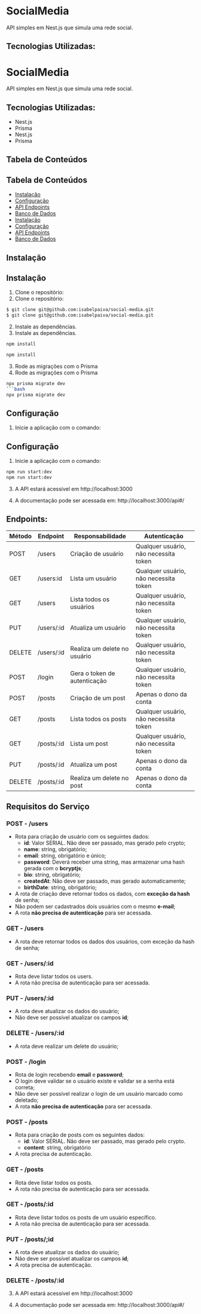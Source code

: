
# SocialMedia

API simples em Nest.js que simula uma rede social.

## Tecnologias Utilizadas: 

# SocialMedia

API simples em Nest.js que simula uma rede social.

## Tecnologias Utilizadas: 

- Nest.js
- Prisma
- Nest.js
- Prisma

## Tabela de Conteúdos
## Tabela de Conteúdos

- [Instalação](#instalação)
- [Configuração](#configuração)
- [API Endpoints](#api-endpoints)
- [Banco de Dados](#banco-de-dados)
- [Instalação](#instalação)
- [Configuração](#configuração)
- [API Endpoints](#api-endpoints)
- [Banco de Dados](#banco-de-dados)

## Instalação
## Instalação

1. Clone o repositório:
1. Clone o repositório:

```bash
$ git clone git@github.com:isabelpaiva/social-media.git
$ git clone git@github.com:isabelpaiva/social-media.git
```

2. Instale as dependências.
2. Instale as dependências.

 ```bash
npm install
```
 ```bash
npm install
```

3. Rode as migrações com o Prisma
3. Rode as migrações com o Prisma

 ```bash
npx prisma migrate dev
 ```bash
npx prisma migrate dev
```

## Configuração

1. Inicie a aplicação com o comando:
## Configuração

1. Inicie a aplicação com o comando:

```bash
npm run start:dev
npm run start:dev
```

3. A API estará acessível em http://localhost:3000

4. A documentação pode ser acessada em: http://localhost:3000/api#/

## Endpoints:

| Método | Endpoint                   | Responsabilidade                                  | Autenticação                           |
| ------ | -------------------------- | ------------------------------------------------- | -------------------------------------- |
| POST   | /users                     | Criação de usuário                                | Qualquer usuário, não necessita token  |
| GET    | /users:id                  | Lista um usuário                                  | Qualquer usuário, não necessita token  |
| GET    | /users                     | Lista todos os usuários                           | Qualquer usuário, não necessita token  |
| PUT    | /users/:id                 | Atualiza um usuário                               | Qualquer usuário, não necessita token  |
| DELETE | /users/:id                 | Realiza um delete no usuário                      | Qualquer usuário, não necessita token  |
| POST   | /login                     | Gera o token de autenticação                      | Qualquer usuário, não necessita token  |
| POST   | /posts                     | Criação de um post                                | Apenas o dono da conta                 |
| GET    | /posts                     | Lista todos os posts                              | Qualquer usuário, não necessita token  |
| GET    | /posts/:id                 | Lista um post                                     | Qualquer usuário, não necessita token  |
| PUT    | /posts/:id                 | Atualiza um post                                  | Apenas o dono da conta                 |
| DELETE | /posts/:id                 | Realiza um delete no post                         | Apenas o dono da conta                 |

## Requisitos do Serviço

### POST - /users

-   Rota para criação de usuário com os seguintes dados:
    -   **id**: Valor SERIAL. Não deve ser passado, mas gerado pelo crypto;
    -   **name**: string, obrigatório;
    -   **email**: string, obrigatório e único;
    -   **password**: Deverá receber uma string, mas armazenar uma hash gerada com o **bcryptjs**;
    -   **bio**: string, obrigatório;
    -   **createdAt**: Não deve ser passado, mas gerado automaticamente;
    -   **birthDate**: string, obrigatório;
-   A rota de criação deve retornar todos os dados, com **exceção da hash** de senha;
-   Não podem ser cadastrados dois usuários com o mesmo **e-mail**;
-   A rota **não precisa de autenticação** para ser acessada.

### GET - /users

-   A rota deve retornar todos os dados dos usuários, com exceção da hash de senha;

### GET - /users/:id

-   Rota deve listar todos os users.
-   A rota não precisa de autenticação para ser acessada.

### PUT - /users/:id

-   A rota deve atualizar os dados do usuário;
-   Não deve ser possível atualizar os campos **id**;

### DELETE - /users/:id

-   A rota deve realizar um delete do usuário;

### POST - /login

-   Rota de login recebendo **email** e **password**;
-   O login deve validar se o usuário existe e validar se a senha está correta;
-   Não deve ser possível realizar o login de um usuário marcado como deletado;
-   A rota **não precisa de autenticação** para ser acessada.

### POST - /posts

-   Rota para criação de posts com os seguintes dados:
    -   **id**: Valor SERIAL. Não deve ser passado, mas gerado pelo crypto.
    -   **content**: string, obrigatório
-   A rota precisa de autenticação.

### GET - /posts

-   Rota deve listar todos os posts.
-   A rota não precisa de autenticação para ser acessada.

### GET - /posts/:id

-   Rota deve listar todos os posts de um usuário específico.
-   A rota não precisa de autenticação para ser acessada.

### PUT - /posts/;id

-   A rota deve atualizar os dados do usuário;
-   Não deve ser possível atualizar os campos **id**;
-   A rota precisa de autenticação.

### DELETE - /posts/:id
3. A API estará acessível em http://localhost:3000

4. A documentação pode ser acessada em: http://localhost:3000/api#/